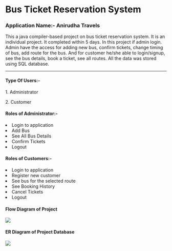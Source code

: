 <h1>Bus Ticket Reservation System</h1>

<h3>Application Name:- Anirudha Travels</h3>

<p>This a java compiler-based project on bus ticket reservation system. It is an individual project. It completed within 5 days.
In this project if admin login. Admin have the access for adding new bus, confirm tickets, change timing of bus,
add route for the bus. And for customer he/she able to login/signup, see the bus details, book a ticket, see all routes.
All the data was stored using SQL database.</p>
<hr>
<h4>Type Of Users:-</h4>
<p>1. Administrator</p>
<p>2. Customer</p>

<h4> Roles of Administrator:-</h4>
<li> Login to application </li>
<li> Add Bus </li>
<li> See All Bus Details </li>
<li> Confirm Tickets </li>
<li> Logout </li>

<h4> Roles of Customers:-</h4>
<li> Login to application </li>
<li> Register new customer </li>
<li> See bus for the selected route </li>
<li> See Booking History </li>
<li> Cancel Tickets </li>
<li> Logout </li>

<h4>Flow Diagram of Project</h4>
<img src = https://user-images.githubusercontent.com/107480356/208321176-ed86effe-25ea-4be1-b2c8-408afd273149.jpg />

<h4>ER Diagram of Project Database</h4>

<img src = https://user-images.githubusercontent.com/107480356/208589469-c15b96cd-4d86-406f-a082-02e80fd014e2.jpg />
